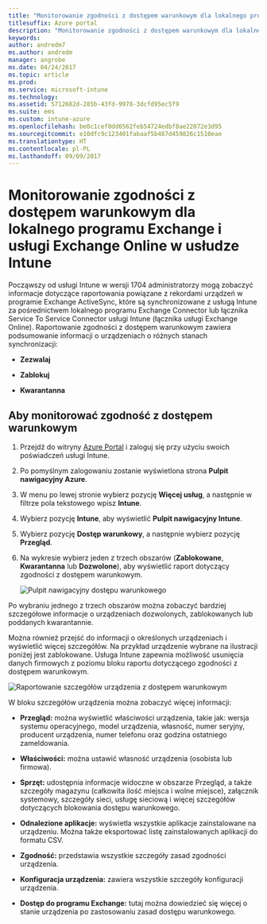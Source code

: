 ```yaml
---
title: "Monitorowanie zgodności z dostępem warunkowym dla lokalnego programu Exchange i usługi Exchange Online"
titlesuffix: Azure portal
description: "Monitorowanie zgodności z dostępem warunkowym dla lokalnego programu Exchange i usługi Exchange Online za pośrednictwem portalu Intune Azure"
keywords: 
author: andredm7
ms.author: andredm
manager: angrobe
ms.date: 04/24/2017
ms.topic: article
ms.prod: 
ms.service: microsoft-intune
ms.technology: 
ms.assetid: 5712682d-285b-43fd-9978-3dcfd95ec5f9
ms.suite: ems
ms.custom: intune-azure
ms.openlocfilehash: be0c1cef0dd6562feb54724edbf8ae22072e3d95
ms.sourcegitcommit: e10dfc9c123401fabaaf5b487d459826c1510eae
ms.translationtype: HT
ms.contentlocale: pl-PL
ms.lasthandoff: 09/09/2017
---
```

# <a name="monitor-conditional-access-compliance-for-on-premises-exchange-and-exchange-online-in-intune"></a>Monitorowanie zgodności z dostępem warunkowym dla lokalnego programu Exchange i usługi Exchange Online w usłudze Intune

Począwszy od usługi Intune w wersji 1704 administratorzy mogą zobaczyć informacje dotyczące raportowania powiązane z rekordami urządzeń w programie Exchange ActiveSync, które są synchronizowane z usługą Intune za pośrednictwem lokalnego programu Exchange Connector lub łącznika Service To Service Connector usługi Intune (łącznika usługi Exchange Online). Raportowanie zgodności z dostępem warunkowym zawiera podsumowanie informacji o urządzeniach o różnych stanach synchronizacji:

-   **Zezwalaj**

-   **Zablokuj**

-   **Kwarantanna**

## <a name="to-monitor-conditional-access-compliance"></a>Aby monitorować zgodność z dostępem warunkowym

1.  Przejdź do witryny [Azure Portal](https://portal.azure.com/) i zaloguj się przy użyciu swoich poświadczeń usługi Intune.

2.  Po pomyślnym zalogowaniu zostanie wyświetlona strona **Pulpit nawigacyjny Azure**.

3.  W menu po lewej stronie wybierz pozycję **Więcej usług**, a następnie w filtrze pola tekstowego wpisz **Intune**.

4.  Wybierz pozycję **Intune**, aby wyświetlić **Pulpit nawigacyjny Intune**.

5.  Wybierz pozycję **Dostęp warunkowy**, a następnie wybierz pozycję **Przegląd**.

6.  Na wykresie wybierz jeden z trzech obszarów (**Zablokowane**, **Kwarantanna** lub **Dozwolone**), aby wyświetlić raport dotyczący zgodności z dostępem warunkowym.

    ![Pulpit nawigacyjny dostępu warunkowego](./media/CA-reporting-intune-1.png)

Po wybraniu jednego z trzech obszarów można zobaczyć bardziej szczegółowe informacje o urządzeniach dozwolonych, zablokowanych lub poddanych kwarantannie.

Można również przejść do informacji o określonych urządzeniach i wyświetlić więcej szczegółów. Na przykład urządzenie wybrane na ilustracji poniżej jest zablokowane. Usługa Intune zapewnia możliwość usunięcia danych firmowych z poziomu bloku raportu dotyczącego zgodności z dostępem warunkowym.

![Raportowanie szczegółów urządzenia z dostępem warunkowym](./media/CA-reporting-intune-3.png)

W bloku szczegółów urządzenia można zobaczyć więcej informacji:

-   **Przegląd:** można wyświetlić właściwości urządzenia, takie jak: wersja systemu operacyjnego, model urządzenia, własność, numer seryjny, producent urządzenia, numer telefonu oraz godzina ostatniego zameldowania.

-   **Właściwości:** można ustawić własność urządzenia (osobista lub firmowa).

-   **Sprzęt:** udostępnia informacje widoczne w obszarze Przegląd, a także szczegóły magazynu (całkowita ilość miejsca i wolne miejsce), załącznik systemowy, szczegóły sieci, usługę sieciową i więcej szczegółów dotyczących blokowania dostępu warunkowego.

-   **Odnalezione aplikacje:** wyświetla wszystkie aplikacje zainstalowane na urządzeniu. Można także eksportować listę zainstalowanych aplikacji do formatu CSV.

-   **Zgodność:** przedstawia wszystkie szczegóły zasad zgodności urządzenia.

-   **Konfiguracja urządzenia:** zawiera wszystkie szczegóły konfiguracji urządzenia.

-   **Dostęp do programu Exchange:** tutaj można dowiedzieć się więcej o stanie urządzenia po zastosowaniu zasad dostępu warunkowego.
